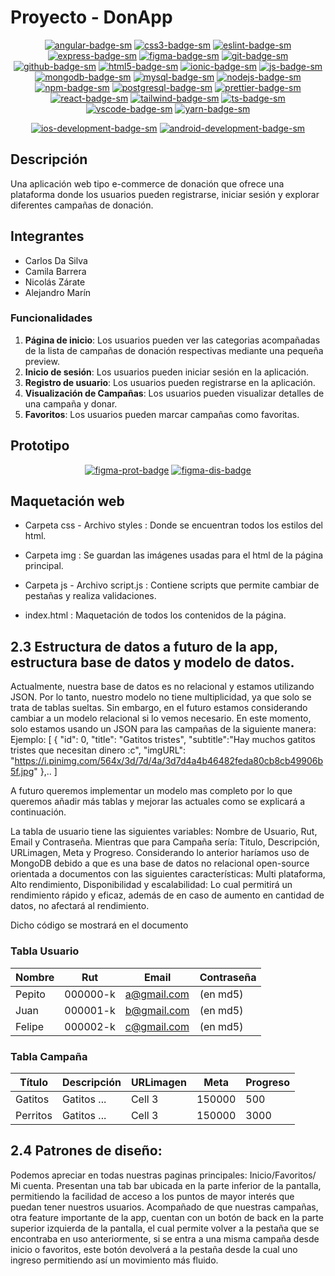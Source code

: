 # Proyecto - DonApp

<div align="center">

[![angular-badge-sm]][angular-web] [![css3-badge-sm]][css3-web] [![eslint-badge-sm]][eslint-web] [![express-badge-sm]][express-web] [![figma-badge-sm]][figma-web] [![git-badge-sm]][git-web] [![github-badge-sm]][github-web] [![html5-badge-sm]][html5-web] [![ionic-badge-sm]][ionic-web] [![js-badge-sm]][js-web] [![mongodb-badge-sm]][mongodb-web] [![mysql-badge-sm]][mysql-web] [![nodejs-badge-sm]][nodejs-web] [![npm-badge-sm]][npm-web] [![postgresql-badge-sm]][postgresql-web] [![prettier-badge-sm]][prettier-web] [![react-badge-sm]][react-web] [![tailwind-badge-sm]][tailwind-web] [![ts-badge-sm]][ts-web] [![vscode-badge-sm]][vscode-web] [![yarn-badge-sm]][yarn-web]

[![ios-development-badge-sm]][ios-development-web] [![android-development-badge-sm]][android-development-web]

</div>

## Descripción
Una aplicación web tipo e-commerce de donación que ofrece una plataforma donde los usuarios pueden registrarse, iniciar sesión y explorar diferentes campañas de donación.

## Integrantes
- Carlos Da Silva
- Camila Barrera
- Nicolás Zárate
- Alejandro Marín

### Funcionalidades

1. **Página de inicio**: Los usuarios pueden ver las categorias acompañadas de la lista de campañas de donación respectivas mediante una pequeña preview.
2. **Inicio de sesión**: Los usuarios pueden iniciar sesión en la aplicación.
3. **Registro de usuario**: Los usuarios pueden registrarse en la aplicación.
4. **Visualización de Campañas**: Los usuarios pueden visualizar detalles de una campaña y donar.
5. **Favoritos**: Los usuarios pueden marcar campañas como favoritas.


## Prototipo

<div align="center">

[![figma-prot-badge]][figma-prot-url] [![figma-dis-badge]][figma-dis-url]

</div>

## Maquetación web

 - Carpeta css - Archivo styles : Donde se encuentran todos los estilos del html.

 - Carpeta img : Se guardan las imágenes usadas para el html de la página principal.

 - Carpeta js - Archivo script.js : Contiene scripts que permite cambiar de pestañas y realiza validaciones.

 - index.html : Maquetación de todos los contenidos de la página.

[js-badge-sm]: https://img.shields.io/badge/JavaScript-F7DF1E?logo=javascript&logoColor=000&style=flat
[js-web]: https://developer.mozilla.org/es/docs/Web/JavaScript
[ts-badge-sm]: https://img.shields.io/badge/TypeScript-3178C6?logo=typescript&logoColor=fff&style=flat
[ts-web]: https://www.typescriptlang.org/
[html5-badge-sm]: https://img.shields.io/badge/HTML5-E34F26?logo=html5&logoColor=fff&style=flat
[html5-web]: https://developer.mozilla.org/es/docs/Web/HTML
[css3-badge-sm]: https://img.shields.io/badge/CSS3-1572B6?logo=css3&logoColor=fff&style=flat
[css3-web]: https://developer.mozilla.org/es/docs/Web/CSS
[tailwind-badge-sm]: https://img.shields.io/badge/Tailwind_CSS-38B2AC?logo=tailwind-css&logoColor=fff&style=flat
[tailwind-web]: https://tailwindcss.com/
[react-badge-sm]: https://img.shields.io/badge/React-61DAFB?logo=react&logoColor=fff&style=flat
[react-web]: https://reactjs.org/
[angular-badge-sm]: https://img.shields.io/badge/Angular-DD0031?logo=angular&logoColor=fff&style=flat
[angular-web]: https://angular.io/
[nodejs-badge-sm]: https://img.shields.io/badge/Node.js-339933?logo=node.js&logoColor=fff&style=flat
[nodejs-web]: https://nodejs.org/
[express-badge-sm]: https://img.shields.io/badge/Express.js-000000?logo=express&logoColor=fff&style=flat
[express-web]: https://expressjs.com/
[mongodb-badge-sm]: https://img.shields.io/badge/MongoDB-47A248?logo=mongodb&logoColor=fff&style=flat
[mongodb-web]: https://www.mongodb.com/
[postgresql-badge-sm]: https://img.shields.io/badge/PostgreSQL-336791?logo=postgresql&logoColor=fff&style=flat
[postgresql-web]: https://www.postgresql.org/
[mysql-badge-sm]: https://img.shields.io/badge/MySQL-4479A1?logo=mysql&logoColor=fff&style=flat
[mysql-web]: https://www.mysql.com/
[git-badge-sm]: https://img.shields.io/badge/Git-F05032?logo=git&logoColor=fff&style=flat
[git-web]: https://git-scm.com/
[github-badge-sm]: https://img.shields.io/badge/GitHub-181717?logo=github&logoColor=fff&style=flat
[github-web]: https://github.com
[npm-badge-sm]: https://img.shields.io/badge/npm-CB3837?logo=npm&logoColor=fff&style=flat
[npm-web]: https://www.npmjs.com/
[yarn-badge-sm]: https://img.shields.io/badge/Yarn-2C8EBB?logo=yarn&logoColor=fff&style=flat
[yarn-web]: https://yarnpkg.com/
[prettier-badge-sm]: https://img.shields.io/badge/Prettier-F7B93E?logo=prettier&logoColor=fff&style=flat
[prettier-web]: https://prettier.io/
[eslint-badge-sm]: https://img.shields.io/badge/ESLint-4B32C3?logo=eslint&logoColor=fff&style=flat
[eslint-web]: https://eslint.org/
[vscode-badge-sm]: https://img.shields.io/badge/Visual_Studio_Code-007ACC?logo=visual-studio-code&logoColor=fff&style=flat
[vscode-web]: https://code.visualstudio.com/
[ionic-badge-sm]: https://img.shields.io/badge/Ionic-3880FF?logo=ionic&logoColor=fff&style=flat
[ionic-web]: https://ionicframework.com/
[figma-badge-sm]: https://img.shields.io/badge/Figma-F24E1E?logo=figma&logoColor=fff&style=flat
[figma-web]: https://www.figma.com/
[ios-development-badge-sm]: https://img.shields.io/badge/iOS_Development-000000?logo=ios&logoColor=fff&style=flat
[ios-development-web]: https://developer.apple.com/ios/
[android-development-badge-sm]: https://img.shields.io/badge/Android_Development-3DDC84?logo=android&logoColor=fff&style=flat
[android-development-web]: https://developer.android.com/

[figma-prot-badge]: https://img.shields.io/badge/Ver%20prototipo%20en%20Figma-F24E1E?logo=figma&logoColor=fff&style=flat
[figma-prot-url]: https://www.figma.com/proto/sEBP7Rtx7VJOaT2DRnrhjQ/Proyecto?type=design&node-id=1-6&t=As38ksRTfVx9M0wk-1&starting-point-node-id=1%3A6
[figma-dis-badge]: https://img.shields.io/badge/Ver%20diseño%20UI%20en%20Figma-F24E1E?logo=figma&logoColor=fff&style=flat
[figma-dis-url]: https://www.figma.com/file/sEBP7Rtx7VJOaT2DRnrhjQ/Proyecto?type=design&node-id=0%3A1&mode=design&t=As38ksRTfVx9M0wk-1


## 2.3 Estructura de datos a futuro de la app, estructura base de datos y modelo de datos.
Actualmente, nuestra base de datos es no relacional y estamos utilizando JSON. Por lo tanto, nuestro modelo no tiene multiplicidad, ya que solo se trata de tablas sueltas. Sin embargo, en el futuro estamos considerando cambiar a un modelo relacional si lo vemos necesario. En este momento, solo estamos usando un JSON para las campañas de la siguiente manera:
Ejemplo:
[
    {
        "id": 0,
        "title": "Gatitos tristes",
        "subtitle":"Hay muchos gatitos tristes que necesitan dinero :c",
        "imgURL": "https://i.pinimg.com/564x/3d/7d/4a/3d7d4a4b46482feda80cb8cb49906b5f.jpg"
    },..
]   

A futuro queremos implementar un modelo mas completo por lo que queremos añadir más tablas y mejorar las actuales como se explicará a continuación.

La tabla de usuario tiene las siguientes variables: Nombre de Usuario, Rut, Email y Contraseña. 
Mientras que para Campaña sería: Titulo, Descripción, URLimagen, Meta y Progreso.
Considerando lo anterior haríamos uso de MongoDB debido a que es una base de datos no relacional open-source orientada a documentos con las siguientes características: Multi plataforma, Alto rendimiento, Disponibilidad y escalabilidad: Lo cual permitirá un rendimiento rápido y eficaz, además de en caso de aumento en cantidad de datos, no afectará al rendimiento.

Dicho código se mostrará en el documento

### Tabla Usuario

| Nombre   | Rut      | Email       | Contraseña | 
|----------|----------|-------------|------------|
| Pepito   | 000000-k | a@gmail.com | (en md5) |
| Juan     | 000001-k | b@gmail.com   | (en md5) |
| Felipe   | 000002-k | c@gmail.com   | (en md5) |

### Tabla Campaña

| Título   | Descripción | URLimagen | Meta | Progreso |
|----------|-------------|-----------|------|----------|
| Gatitos  | Gatitos ... |  Cell 3   | 150000 | 500    |
| Perritos | Gatitos ... |  Cell 3   | 150000 | 3000   |

## 2.4 Patrones de diseño:
Podemos apreciar en todas nuestras paginas principales: Inicio/Favoritos/ Mi cuenta. Presentan una tab bar ubicada en la parte inferior de la pantalla, permitiendo la facilidad de acceso a los puntos de mayor interés que puedan tener nuestros usuarios. Acompañado de que nuestras campañas, otra feature importante de la app, cuentan con un botón de back en la parte superior izquierda de la pantalla, el cual permite volver a la pestaña que se encontraba en uso anteriormente, si se entra a una misma campaña desde inicio o favoritos, este botón devolverá a la pestaña desde la cual uno ingreso permitiendo así un movimiento más fluido.
